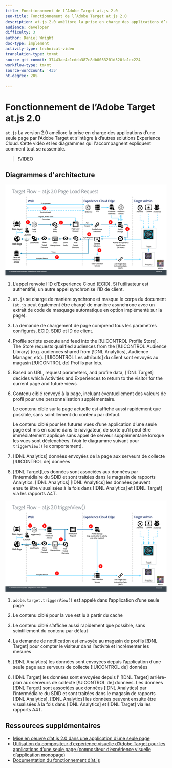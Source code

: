 ```yaml
---
title: Fonctionnement de l’Adobe Target at.js 2.0
seo-title: Fonctionnement de l’Adobe Target at.js 2.0
description: at.js 2.0 améliore la prise en charge des applications d’une seule page par l’Adobe Target et s’intègre à d’autres solutions Experience Cloud. Cette vidéo et les diagrammes qui l'accompagnent expliquent comment tout se rassemble.
audience: developer
difficulty: 3
author: Daniel Wright
doc-type: implement
activity-type: technical-video
translation-type: tm+mt
source-git-commit: 37443ae4c1cdda387c8db0053201d520fa1ec224
workflow-type: tm+mt
source-wordcount: '435'
ht-degree: 20%

---
```



# Fonctionnement de l’Adobe Target at.js 2.0

`at.js` La version 2.0 améliore la prise en charge des applications d’une seule page par l’Adobe Target et s’intègre à d’autres solutions Experience Cloud. Cette vidéo et les diagrammes qui l&#39;accompagnent expliquent comment tout se rassemble.

>[!VIDEO](https://video.tv.adobe.com/v/26250?quality=12)

## Diagrammes d&#39;architecture

![comportement d’at.js 2.0 au chargement de la page](assets/pageload.png)

1. L’appel renvoie l’ID d’Experience Cloud (ECID). Si l’utilisateur est authentifié, un autre appel synchronise l’ID de client.

1. `at.js` se charge de manière synchrone et masque le corps du document (`at.js` peut également être chargé de manière asynchrone avec un extrait de code de masquage automatique en option implémenté sur la page).

1. La demande de chargement de page comprend tous les paramètres configurés, ECID, SDID et ID de client.

1. Profile scripts execute and feed into the [!UICONTROL Profile Store]. The Store requests qualified audiences from the [!UICONTROL Audience Library] (e.g. audiences shared from [!DNL Analytics], Audience Manager, etc). [!UICONTROL Les attributs] du client sont envoyés au magasin [!UICONTROL de] Profils par lots.
1. Based on URL, request parameters, and profile data, [!DNL Target] decides which Activities and Experiences to return to the visitor for the current page and future views

1. Contenu ciblé renvoyé à la page, incluant éventuellement des valeurs de profil pour une personnalisation supplémentaire.

   Le contenu ciblé sur la page actuelle est affiché aussi rapidement que possible, sans scintillement du contenu par défaut.

   Le contenu ciblé pour les futures vues d’une application d’une seule page est mis en cache dans le navigateur, de sorte qu’il peut être immédiatement appliqué sans appel de serveur supplémentaire lorsque les vues sont déclenchées. (Voir le diagramme suivant pour `triggerView()` le comportement).

1. [!DNL Analytics] données envoyées de la page aux serveurs de collecte [!UICONTROL de] données
1. [!DNL Target]Les données sont associées aux données par l’intermédiaire du SDID et sont traitées dans le magasin de rapports Analytics. [!DNL Analytics] [!DNL Analytics] les données peuvent ensuite être visualisées à la fois dans [!DNL Analytics] et [!DNL Target] via les rapports A4T.

![comportement d’at.js 2.0 lorsque la fonction triggerView() est utilisée](assets/triggerview.png)

1. `adobe.target.triggerView()` est appelé dans l’application d’une seule page
1. Le contenu ciblé pour la vue est lu à partir du cache

1. Le contenu ciblé s’affiche aussi rapidement que possible, sans scintillement du contenu par défaut

1. La demande de notification est envoyée au magasin de profils [!DNL Target] pour compter le visiteur dans l’activité et incrémenter les mesures
1. [!DNL Analytics] les données sont envoyées depuis l’application d’une seule page aux serveurs de collecte [!UICONTROL de] données

1. [!DNL Target] les données sont envoyées depuis l’ [!DNL Target] arrière-plan aux serveurs de collecte [!UICONTROL de] données. Les données [!DNL Target] sont associées aux données [!DNL Analytics] par l’intermédiaire du SDID et sont traitées dans le magasin de rapports [!DNL Analytics]. [!DNL Analytics] les données peuvent ensuite être visualisées à la fois dans [!DNL Analytics] et [!DNL Target] via les rapports A4T.

## Ressources supplémentaires

* [Mise en oeuvre d’at.js 2.0 dans une application d’une seule page](implement-atjs-20-in-a-single-page-application.md)
* [Utilisation du compositeur d’expérience visuelle d’Adobe Target pour les applications d’une seule page (compositeur d’expérience visuelle d’application monopage)](../experiences/use-the-visual-experience-composer-for-single-page-applications.md)
* [Documentation du fonctionnement d’at.js](https://docs.adobe.com/content/help/en/target/using/implement-target/client-side/at-js/how-atjs-works.html)